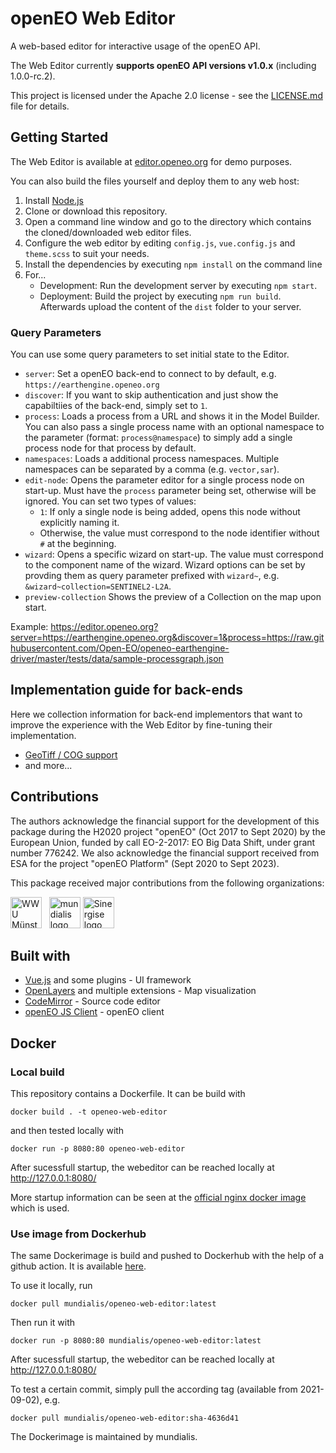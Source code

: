 # openEO Web Editor

A web-based editor for interactive usage of the openEO API.

The Web Editor currently **supports openEO API versions v1.0.x** (including 1.0.0-rc.2).

This project is licensed under the Apache 2.0 license - see the [LICENSE.md](LICENSE.md) file for details.

## Getting Started

The Web Editor is available at [editor.openeo.org](https://editor.openeo.org) for demo purposes.

You can also build the files yourself and deploy them to any web host:

1. Install [Node.js](https://nodejs.org/)
2. Clone or download this repository.
3. Open a command line window and go to the directory which contains the cloned/downloaded web editor files.
4. Configure the web editor by editing `config.js`, `vue.config.js` and `theme.scss` to suit your needs.
6. Install the dependencies by executing `npm install` on the command line
7. For...
    * Development: Run the development server by executing `npm start`.
    * Deployment: Build the project by executing `npm run build`. Afterwards upload the content of the `dist` folder to your server.

### Query Parameters

You can use some query parameters to set initial state to the Editor.

* `server`: Set a openEO back-end to connect to by default, e.g. `https://earthengine.openeo.org`
* `discover`: If you want to skip authentication and just show the capabiltiies of the back-end, simply set to `1`.
* `process`: Loads a process from a URL and shows it in the Model Builder. You can also pass a single process name with an optional namespace to the parameter (format: `process@namespace`) to simply add a single process node for that process by default.
* `namespaces`: Loads a additional process namespaces. Multiple namespaces can be separated by a comma (e.g. `vector,sar`).
* `edit-node`: Opens the parameter editor for a single process node on start-up. Must have the `process` parameter being set, otherwise will be ignored. You can set two types of values:
  * `1`: If only a single node is being added, opens this node without explicitly naming it.
  * Otherwise, the value must correspond to the node identifier without `#` at the beginning.
* `wizard`: Opens a specific wizard on start-up. The value must correspond to the component name of the wizard. Wizard options can be set by provding them as query parameter prefixed with `wizard~`, e.g. `&wizard~collection=SENTINEL2-L2A`.
* `preview-collection` Shows the preview of a Collection on the map upon start.

Example: <https://editor.openeo.org?server=https://earthengine.openeo.org&discover=1&process=https://raw.githubusercontent.com/Open-EO/openeo-earthengine-driver/master/tests/data/sample-processgraph.json>

## Implementation guide for back-ends

Here we collection information for back-end implementors that want to improve the experience with the Web Editor by fine-tuning their implementation.

* [GeoTiff / COG support](docs/geotiff.md)
* and more...

## Contributions

The authors acknowledge the financial support for the development of this package during the H2020 project "openEO" (Oct 2017 to Sept 2020) by the European Union, funded by call EO-2-2017: EO Big Data Shift, under grant number 776242. We also acknowledge the financial support received from ESA for the project "openEO Platform" (Sept 2020 to Sept 2023).

This package received major contributions from the following organizations:

[<img src="https://www.uni-muenster.de/imperia/md/images/allgemein/farbunabhaengig/wwu.svg" alt="WWU Münster logo" title="WWU Münster" height="50">](https://www.uni-muenster.de/) &nbsp;
[<img src="https://www.mundialis.de/wordpress/wp-content/uploads/2015/11/mundialis_logo_web.png" alt="mundialis logo" title="mundialis" height="50">](https://www.mundialis.de)
[<img src="https://www.sinergise.com/sites/default/files/logo.png" alt="Sinergise logo" title="Sinergise" height="50">](https://www.sinergise.com)

## Built with

* [Vue.js](https://vuejs.org/) and some plugins - UI framework
* [OpenLayers](http://openlayers.org/) and multiple extensions - Map visualization
* [CodeMirror](https://codemirror.net/) - Source code editor
* [openEO JS Client](https://github.com/Open-EO/openeo-js-client) - openEO client

## Docker

### Local build
This repository contains a Dockerfile. It can be build with
```
docker build . -t openeo-web-editor
```
and then tested locally with
```
docker run -p 8080:80 openeo-web-editor
```
After sucessfull startup, the webeditor can be reached locally at http://127.0.0.1:8080/

More startup information can be seen at the [official nginx docker image](https://hub.docker.com/_/nginx/) which is used.

### Use image from Dockerhub
The same Dockerimage is build and pushed to Dockerhub with the help of a github action. It is available [here](https://hub.docker.com/repository/docker/mundialis/openeo-web-editor).

To use it locally, run
```
docker pull mundialis/openeo-web-editor:latest
```
Then run it with
```
docker run -p 8080:80 mundialis/openeo-web-editor:latest
```
After sucessfull startup, the webeditor can be reached locally at http://127.0.0.1:8080/

To test a certain commit, simply pull the according tag (available from 2021-09-02), e.g.
```
docker pull mundialis/openeo-web-editor:sha-4636d41
```
The Dockerimage is maintained by mundialis.